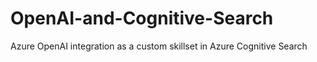 # OpenAI-and-Cognitive-Search
Azure OpenAI integration as a custom skillset in Azure Cognitive Search
